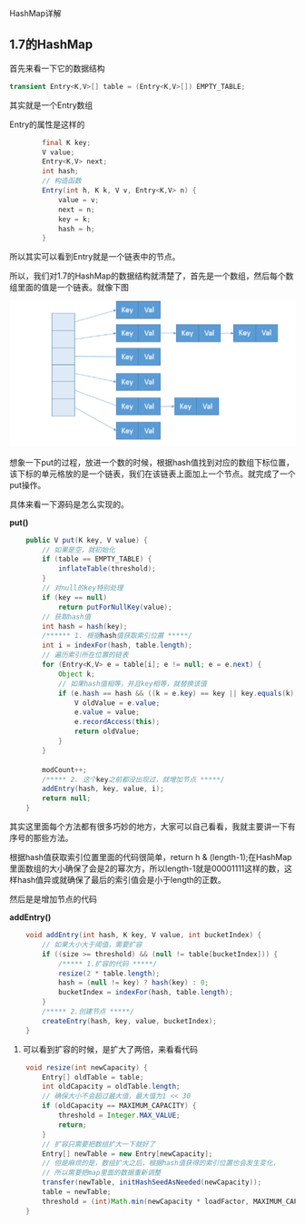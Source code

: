 HashMap详解

## 1.7的HashMap

首先来看一下它的数据结构

```java
transient Entry<K,V>[] table = (Entry<K,V>[]) EMPTY_TABLE;
```

其实就是一个Entry数组

Entry的属性是这样的

```java
        final K key;
        V value;
        Entry<K,V> next;
        int hash;
		// 构造函数
        Entry(int h, K k, V v, Entry<K,V> n) {
            value = v;
            next = n;
            key = k;
            hash = h;
        }
```

所以其实可以看到Entry就是一个链表中的节点。

所以，我们对1.7的HashMap的数据结构就清楚了，首先是一个数组，然后每个数组里面的值是一个链表。就像下图

![1590655550907](HashMap详解/1590655550907.png)

想象一下put的过程，放进一个数的时候，根据hash值找到对应的数组下标位置，该下标的单元格放的是一个链表，我们在该链表上面加上一个节点。就完成了一个put操作。

具体来看一下源码是怎么实现的。

**put()**

```java
    public V put(K key, V value) {
        // 如果是空，就初始化
        if (table == EMPTY_TABLE) {
            inflateTable(threshold);
        }
        // 对null的key特别处理
        if (key == null)
            return putForNullKey(value);
        // 获取hash值
        int hash = hash(key);
        /****** 1. 根据hash值获取索引位置 *****/
        int i = indexFor(hash, table.length);
        // 遍历索引所在位置的链表
        for (Entry<K,V> e = table[i]; e != null; e = e.next) {
            Object k;
            // 如果hash值相等，并且key相等，就替换该值
            if (e.hash == hash && ((k = e.key) == key || key.equals(k))) {
                V oldValue = e.value;
                e.value = value;
                e.recordAccess(this);
                return oldValue;
            }
        }
		
        modCount++;
        /***** 2. 这个key之前都没出现过，就增加节点 *****/
        addEntry(hash, key, value, i);
        return null;
    }
```

其实这里面每个方法都有很多巧妙的地方，大家可以自己看看，我就主要讲一下有序号的那些方法。

根据hash值获取索引位置里面的代码很简单，return h & (length-1);在HashMap里面数组的大小确保了会是2的幂次方，所以length-1就是00001111这样的数，这样hash值异或就确保了最后的索引值会是小于length的正数。

然后是是增加节点的代码

**addEntry()**

```java
    void addEntry(int hash, K key, V value, int bucketIndex) {
        // 如果大小大于阈值，需要扩容
        if ((size >= threshold) && (null != table[bucketIndex])) {
            /***** 1.扩容的代码 *****/
            resize(2 * table.length);
            hash = (null != key) ? hash(key) : 0;
            bucketIndex = indexFor(hash, table.length);
        }
		/***** 2.创建节点 *****/
        createEntry(hash, key, value, bucketIndex);
    }
```

1. 可以看到扩容的时候，是扩大了两倍，来看看代码

```java
    void resize(int newCapacity) {
        Entry[] oldTable = table;
        int oldCapacity = oldTable.length;
        // 确保大小不会超过最大值，最大值为1 << 30
        if (oldCapacity == MAXIMUM_CAPACITY) {
            threshold = Integer.MAX_VALUE;
            return;
        }
		// 扩容只需要把数组扩大一下就好了
        Entry[] newTable = new Entry[newCapacity];
        // 但是麻烦的是，数组扩大之后，根据hash值获得的索引位置也会发生变化，
        // 所以需要把map里面的数据重新调整
        transfer(newTable, initHashSeedAsNeeded(newCapacity));
        table = newTable;
        threshold = (int)Math.min(newCapacity * loadFactor, MAXIMUM_CAPACITY + 1);
    }
```